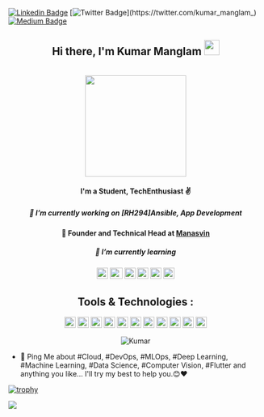 
[![Linkedin Badge](https://img.shields.io/badge/-KumarManglam-blue?style=social&logo=Linkedin&logoColor=black&link=https://www.linkedin.com/in/kumar-manglam/)](https://www.linkedin.com/in/kumar-manglam/)    [![Twitter Badge](http://img.shields.io/badge/-@manglam-1ca0f1?style=social&logo=twitter&logoColor=black&link=https://twitter.com/kumar_manglam_)](https://twitter.com/kumar_manglam_)    [![Medium Badge](https://img.shields.io/badge/-@manglam235-03a57a?style=social&labelColor=black&logo=Medium&link=https://medium.com/@manglam235)](https://medium.com/@manglam235/)  



<h2 align="center"> Hi there, I'm Kumar Manglam <img src="https://raw.githubusercontent.com/MartinHeinz/MartinHeinz/master/wave.gif" width="30px"></h1> 
<p align="center"> <br><img src="https://github.com/punitkmryh/punitkmryh/blob/master/Developer.gif" width="200px" ><br> </p>
<h4 align="center"> I'm a Student, TechEnthusiast ✌ </h1>
<h5 align="center"> 🔭 I’m currently working on [RH294]Ansible, App Development</h1>

#### <div align="center"> 🤠 Founder and Technical Head at [Manasvin](https://www.linkedin.com/company/manasvin/)</div>

<h5 align="center"> 🌱 I’m currently learning </h1>
<p align="center">
   <img alt="Red Hat" height="22" width="22" src="https://b7.pngbarn.com/png/621/152/red-hat-enterprise-linux-red-hat-software-fedora-suse-linux-distributions-linux-png-clip-art.png">
  <img alt="Cloud" height="22" width="25" src="https://encrypted-tbn0.gstatic.com/images?q=tbn%3AANd9GcQ--sY8wToUdy7lY992YZYvKm_to5q3zLfvGA&usqp=CAU">
<img alt="Linux" height="22" width="22"  src="https://img.icons8.com/color/48/000000/ubuntu--v1.png"/>
  <img alt="Docker" height="22" width="22" src="https://www.docker.com/sites/default/files/d8/2019-07/vertical-logo-monochromatic.png" />
<img alt="Bash" height="22" width="22" src="https://unpkg.com/simple-icons@3.4.0/icons/gnubash.svg" />
  <img alt="Kali Linux" height="22" width="22" src="https://img.icons8.com/color/48/000000/kali-linux.png"/> 
 
  </p>
  

## <div align="center"> Tools & Technologies :</div>
<p align="center">
<img alt="Linux" height="22" width="22" src="https://unpkg.com/simple-icons@3.4.0/icons/linux.svg" />
<img alt="git" height="22" width="22" src="https://unpkg.com/simple-icons@3.4.0/icons/git.svg">
<img  alt="Flutter" height="22" width="22" src="https://unpkg.com/simple-icons@3.4.0/icons/flutter.svg" />
<img alt="Dart" height="22" width="22" src="https://unpkg.com/simple-icons@3.4.0/icons/dart.svg" />
<img alt="AndroidStudio" height="22" width="22" src="https://unpkg.com/simple-icons@3.4.0/icons/androidstudio.svg" />
<img alt="Subl" height="22" width="22" src="https://unpkg.com/simple-icons@3.4.0/icons/sublimetext.svg" />
<img alt=VsCode"" height="22" width="22" src="https://unpkg.com/simple-icons@3.4.0/icons/visualstudiocode.svg" />
<img alt=VsCode"" height="22" width="22" src="https://unpkg.com/simple-icons@3.4.0/icons/ansible.svg" />
<img alt=VsCode"" height="22" width="22" src="https://unpkg.com/simple-icons@3.4.0/icons/amazonaws.svg" />
<img alt=VsCode"" height="22" width="22" src="https://unpkg.com/simple-icons@3.4.0/icons/visualstudiocode.svg" />
<img alt=VsCode"" height="22" width="22" src="https://unpkg.com/simple-icons@3.4.0/icons/docker.svg" />

</p>
<p align="center"> <img src=https://github-readme-stats.vercel.app/api?username=Mangalofficial&show_icons=true alt=Kumar Manglam /> </p>

- 💬 Ping Me about #Cloud, #DevOps, #MLOps, #Deep Learning, #Machine Learning, #Data Science, #Computer Vision, #Flutter and anything you like... I'll try my best to help you.😊❤


[![trophy](https://github-profile-trophy.vercel.app/?username=Mangalofficial)](https://github.com/ryo-ma/github-profile-trophy)

![](https://komarev.com/ghpvc/?username=Mangalofficial&color=brightgreen)


